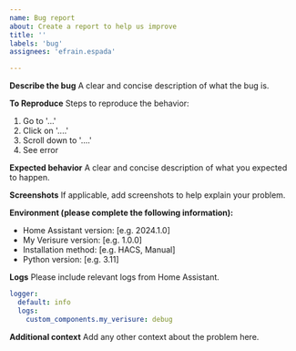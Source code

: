 ```yaml
---
name: Bug report
about: Create a report to help us improve
title: ''
labels: 'bug'
assignees: 'efrain.espada'

---
```


**Describe the bug**
A clear and concise description of what the bug is.

**To Reproduce**
Steps to reproduce the behavior:
1. Go to '...'
2. Click on '....'
3. Scroll down to '....'
4. See error

**Expected behavior**
A clear and concise description of what you expected to happen.

**Screenshots**
If applicable, add screenshots to help explain your problem.

**Environment (please complete the following information):**
 - Home Assistant version: [e.g. 2024.1.0]
 - My Verisure version: [e.g. 1.0.0]
 - Installation method: [e.g. HACS, Manual]
 - Python version: [e.g. 3.11]

**Logs**
Please include relevant logs from Home Assistant.

```yaml
logger:
  default: info
  logs:
    custom_components.my_verisure: debug
```

**Additional context**
Add any other context about the problem here. 